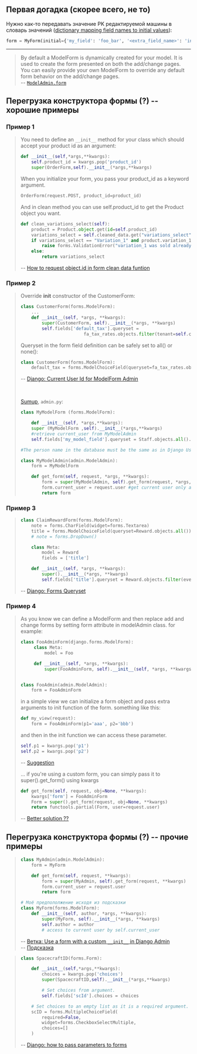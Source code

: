 ## Первая догадка (скорее всего, не то)

Нужно как-то передавать значение PK редактируемой машины в словарь значений ([dictionary mapping field names to initial values](https://stackoverflow.com/a/51463822)):
```python
form = MyForm(initial={'my_field': 'foo_bar', '<extra_field_name>': 'initial_value'})
```

---

> By default a ModelForm is dynamically created for your model. It is used to create the form presented on both the add/change pages. You can easily provide your own ModelForm to override any default form behavior on the add/change pages.     
> -- [`ModelAdmin.form`][1]

[1]: https://docs.djangoproject.com/en/dev/ref/contrib/admin/#django.contrib.admin.ModelAdmin.form


## Перегрузка конструктора формы (?) -- хорошие примеры

### Пример 1

<blockquote>

You need to define an `__init__` method for your class which should accept your product id as an argument:
```python
def __init__(self,*args,**kwargs):
    self.product_id = kwargs.pop('product_id')
    super(OrderForm,self).__init__(*args,**kwargs)
```

When you initialize your form, you pass your product_id as a keyword argument.
```python
OrderForm(request.POST, product_id=product_id)
```
And in clean method you can use self.product_id to get the Product object you want.
```python
def clean_variations_select(self):
    product = Product.object.get(id=self.product_id)
    variations_select = self.cleaned_data.get("variations_select")
    if variations_select == "Variation_1" and product.variation_1 == False:
        raise forms.ValidationError("variation_1 was sold already")
    else:
        return variations_select
```

-- [How to request object.id in form clean data funtion][1]

[1]: https://stackoverflow.com/a/41082785

</blockquote>

### Пример 2

<blockquote>

Override __init__ constructor of the CustomerForm:
```python
class CustomerForm(forms.ModelForm):
    ...
    def __init__(self, *args, **kwargs):
        super(CustomerForm, self).__init__(*args, **kwargs)
        self.fields['default_tax'].queryset = 
                        fa_tax_rates.objects.filter(tenant=self.current_user))
```

Queryset in the form field definition can be safely set to all() or none():
```python
class CustomerForm(forms.ModelForm):
    default_tax = forms.ModelChoiceField(queryset=fa_tax_rates.objects.none()) 
```

-- [Django: Current User Id for ModelForm Admin][1]

<br>

[Sumup][2], `admin.py`:
```python
class MyModelForm (forms.ModelForm):

    def __init__(self, *args,**kwargs):
    super (MyModelForm ,self).__init__(*args,**kwargs)
    #retrieve current_user from MyModelAdmin
    self.fields['my_model_field'].queryset = Staff.objects.all().filter(person_name = self.current_user)

#The person name in the database must be the same as in Django User, otherwise use something like person_name__contains

class MyModelAdmin(admin.ModelAdmin):
    form = MyModelForm 

    def get_form(self, request, *args, **kwargs):
        form = super(MyModelAdmin, self).get_form(request, *args, **kwargs)
        form.current_user = request.user #get current user only accessible in MyModelAdminand pass it to MyModelForm
        return form
```

[1]: https://stackoverflow.com/a/28038666
[2]: https://stackoverflow.com/a/64813168

</blockquote>


### Пример 3

<blockquote>

```python
class ClaimRewardForm(forms.ModelForm):
    note = forms.CharField(widget=forms.Textarea)
    title = forms.ModelChoiceField(queryset=Reward.objects.all())
    # note = forms.DropDown()

    class Meta:
        model = Reward
        fields = ['title']

    def __init__(self, *args, **kwargs):
        super().__init__(*args, **kwargs)
        self.fields['title'].queryset = Reward.objects.filter(event=self.initial['event'])
```

-- [Django: Forms Queryset][1]

[1]: https://stackoverflow.com/q/51512606

</blockquote>


### Пример 4

<blockquote>


As you know we can define a ModelForm and then replace add and change forms by setting form attribute in modelAdmin class. for example:
```python
class FooAdminForm(django.forms.ModelForm):
     class Meta:
         model = Foo

     def __init__(self, *args, **kwargs):
         super(FooAdminForm, self).__init__(self, *args, **kwargs)


class FooAdmin(admin.ModelAdmin):
    form = FooAdminForm
```
in a simple view we can initialize a form object and pass extra arguments to init function of the form. something like this:
```python
def my_view(request):
    form = FooAdminForm(p1='aaa', p2='bbb')
```
and then in the init function we can access these parameter.
```python
self.p1 = kwargs.pop('p1')
self.p2 = kwargs.pop('p2')
```

-- [Suggestion][1]


... if you're using a custom form, you can simply pass it to super().get_form() using kwargs
```python
def get_form(self, request, obj=None, **kwargs):
    kwargs['form'] = FooAdminForm
    Form = super().get_form(request, obj=None, **kwargs)
    return functools.partial(Form, user=request.user)
```

-- [Better solution ??][2]



[1]: https://stackoverflow.com/q/38811627
[2]: https://stackoverflow.com/a/64653941

</blockquote>


## Перегрузка конструктора формы (?) -- прочие примеры

<blockquote>

```python
class MyAdmin(admin.ModelAdmin):
    form = MyForm

    def get_form(self, request, **kwargs):
        form = super(MyAdmin, self).get_form(request, **kwargs)
        form.current_user = request.user
        return form

# Моё предпололжение исходя из подсказки
class MyForm(forms.ModelForm):
    def __init__(self, author, *args, **kwargs):
        super(MyForm, self).__init__(*args, **kwargs)
        self.author = author
        # access to current user by self.current_user
```

-- [Ветка: Use a form with a custom `__init__` in Django Admin][1]     
-- [Подсказка][2]

[1]: https://stackoverflow.com/questions/26959934/use-a-form-with-a-custom-init-in-django-admin
[2]: https://stackoverflow.com/a/26962459

</blockquote>



<blockquote>

```python
class SpacecraftID(forms.Form):

    def __init__(self,*args,**kwargs):
        choices = kwargs.pop('choices')
        super(SpacecraftID,self).__init__(*args,**kwargs)

        # Set choices from argument.
        self.fields['scId'].choices = choices

    # Set choices to an empty list as it is a required argument.
    scID = forms.MultipleChoiceField(
        required=False, 
        widget=forms.CheckboxSelectMultiple, 
        choices=[]
    )
```

-- [Django: how to pass parameters to forms][1]

[1]: https://stackoverflow.com/a/29974309

</blockquote>
